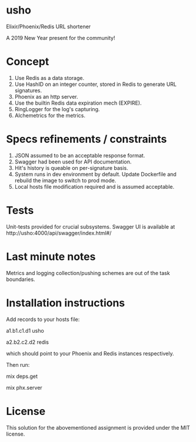 # usho
Elixir/Phoenix/Redis URL shortener

A 2019 New Year present for the community!

# Concept

1. Use Redis as a data storage.
2. Use HashID on an integer counter, stored in Redis to generate URL signatures.
3. Phoenix as an http server.
4. Use the builtin Redis data expiration mech (EXPIRE).
5. RingLogger for the log's capturing.
6. Alchemetrics for the metrics.

# Specs refinements / constraints

1. JSON assumed to be an acceptable response format.
2. Swagger had been used for API documentation.
3. Hit's history is queable on per-signature basis.
4. System runs in dev environment by default. Update Dockerfile and rebuild the image to switch to prod mode.
5. Local hosts file modification required and is assumed acceptable.

# Tests

Unit-tests provided for crucial subsystems.
Swagger UI is available at http://usho:4000/api/swagger/index.html#/

# Last minute notes

Metrics and logging collection/pushing schemes are out of the task boundaries.

# Installation instructions

Add records to your hosts file:

a1.b1.c1.d1 usho

a2.b2.c2.d2 redis

which should point to your Phoenix and Redis instances respectively.

Then run:

mix deps.get

mix phx.server

# License
This solution for the abovementioned assignment is provided under the MIT license.
